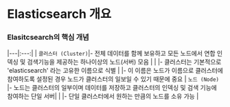# Elasticsearch 개요
### Elasitcsearch의 핵심 개념
|---|:---:|
| `클러스터 (Cluster)`|- 전체 데이터를 함께 보유하고 모든 노드에서 연합 인덱싱 및 검색기능을 제공하는 하나이상의 노드(서버) 모음 |
| |- 클러스터는 기본적으로 'elasticsearch' 라는 고유한 이름으로 식별
| |- 이 이름은 노드가 이름으로 클러스터에 참여하도록 설정된 경우 노드가 클러스터의 일보일 수 있기 때문에 중요 
| `노드 (Node)` |- 노드는 클러스터의 일부이며 데이터를 저장하고 클러스터의 인덱싱 및 검색 기능에 참여하는 단일 서버|
|  |- 단일 클러스터에서 원하는 만큼의 노드를 소유 가능 |
